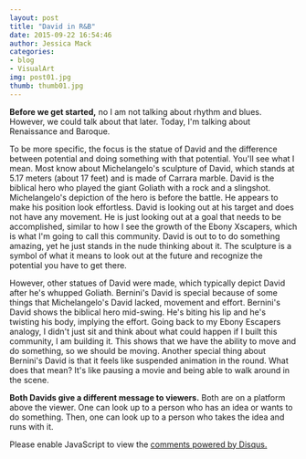 ```yaml
---
layout: post
title: "David in R&B"
date: 2015-09-22 16:54:46
author: Jessica Mack
categories: 
- blog
- VisualArt
img: post01.jpg
thumb: thumb01.jpg
---
```


<b>Before we get started,</b>  no I am not talking about rhythm and blues. However, we could talk about that later. 
Today, I'm talking about Renaissance and Baroque.
<!--more-->
<!--####Sample subtitle-->
To be more specific, the focus is the statue of David and the difference between potential and doing something with that potential. You'll see what I mean.
Most know about Michelangelo's sculpture of David, which stands at 5.17 meters (about 17 feet) and is made of Carrara marble. David is the biblical hero who played the giant Goliath with a rock and a slingshot. Michelangelo's depiction of the hero is before the battle. He appears to make his position look effortless. David is looking out at his target and does not have any movement. He is just looking out at a goal that needs to be accomplished, similar to how I see the growth of the Ebony Xscapers, which is what I'm going to call this community. David is out to to do something amazing, yet he just stands in the nude thinking about it. The sculpture is a symbol of what it means to look out at the future and recognize the potential you have to get there.

<!--####Sample subtitle-->
However, other statues of David were made, which typically depict David after he's whupped Goliath. Bernini's David is special because of some things that Michelangelo's David lacked, movement and effort. Bernini's David shows the biblical hero mid-swing. He's biting his lip and he's twisting his body, implying the effort. Going back to my Ebony Escapers analogy, I didn't just sit and think about what could happen if I built this community, I am building it. This shows that we have the ability to move and do something, so we should be moving. Another special thing about Bernini's David is that it feels like suspended animation in the round. What does that mean? It's like pausing a movie and being able to walk around in the scene.

<b>Both Davids give a different message to viewers.</b> Both are on a platform above the viewer. One can look up to a person who has an idea or wants to do something. Then, one can look up to a person who takes the idea and runs with it. 

<div id="disqus_thread"></div>
<script type="text/javascript">
    /* * * CONFIGURATION VARIABLES * * */
    var disqus_shortname = 'ebonyxscape';
    
    /* * * DON'T EDIT BELOW THIS LINE * * */
    (function() {
        var dsq = document.createElement('script'); dsq.type = 'text/javascript'; dsq.async = true;
        dsq.src = '//' + disqus_shortname + '.disqus.com/embed.js';
        (document.getElementsByTagName('head')[0] || document.getElementsByTagName('body')[0]).appendChild(dsq);
    })();
</script>
<noscript>Please enable JavaScript to view the <a href="https://disqus.com/?ref_noscript" rel="nofollow">comments powered by Disqus.</a></noscript>


[hampden]: https://github.com/jekyll/jekyll
